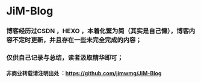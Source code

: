 #  JiM-Blog
### 博客经历过CSDN  ，HEXO ，本着化繁为简（其实是自己懒），博客内容不定时更新，并且存在一些未完全完成的内容；

### 仅供自己记录与总结，读者汲取精华即可；

#### 非商业转载请注明出处 ：https://github.com/jimwmg/JiM-Blog